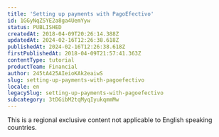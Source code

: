 ```yaml
---
title: 'Setting up payments with PagoEfectivo'
id: 1GGyNqZSYE2a8ga4UemYyw
status: PUBLISHED
createdAt: 2018-04-09T20:26:14.388Z
updatedAt: 2024-02-16T12:26:38.618Z
publishedAt: 2024-02-16T12:26:38.618Z
firstPublishedAt: 2018-04-09T21:57:41.363Z
contentType: tutorial
productTeam: Financial
author: 245tA425AIeioKAk2eaiwS
slug: setting-up-payments-with-pagoefectivo
locale: en
legacySlug: setting-up-payments-with-pagoefectivo
subcategory: 3tDGibM2tqMyqIyukqmmMw
---
```


<div class="alert alert-warning" role="alert">This is a regional exclusive content not applicable to English speaking countries.</div>
